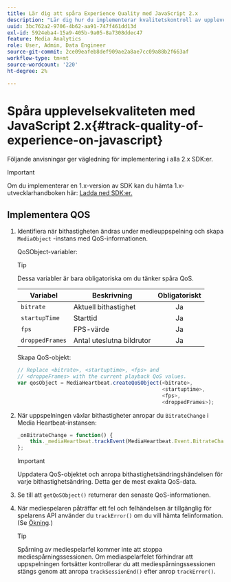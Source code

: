 ```yaml
---
title: Lär dig att spåra Experience Quality med JavaScript 2.x
description: "Lär dig hur du implementerar kvalitetskontroll av upplevelser (QoE, QoS) med Media SDK i webbläsarappar med JavaScript 2.x."
uuid: 3bc762a2-9706-4b62-aa91-747f461dd13d
exl-id: 5924eba4-15a9-405b-9a05-8a7308ddec47
feature: Media Analytics
role: User, Admin, Data Engineer
source-git-commit: 2ce09eafeb8def909ae2a8ae7cc09a88b2f663af
workflow-type: tm+mt
source-wordcount: '220'
ht-degree: 2%

---
```


# Spåra upplevelsekvaliteten med JavaScript 2.x{#track-quality-of-experience-on-javascript}

Följande anvisningar ger vägledning för implementering i alla 2.x SDK:er.

>[!IMPORTANT]
>
>Om du implementerar en 1.x-version av SDK kan du hämta 1.x-utvecklarhandboken här: [Ladda ned SDK:er.](/help/getting-started/download-sdks.md)

## Implementera QOS

1. Identifiera när bithastigheten ändras under medieuppspelning och skapa `MediaObject` -instans med QoS-informationen.

   QoSObject-variabler:

   >[!TIP]
   >
   >Dessa variabler är bara obligatoriska om du tänker spåra QoS.

   | Variabel | Beskrivning | Obligatoriskt |
   | --- | --- | :---: |
   | `bitrate` | Aktuell bithastighet | Ja |
   | `startupTime` | Starttid | Ja |
   | `fps` | FPS-värde | Ja |
   | `droppedFrames` | Antal uteslutna bildrutor | Ja |

   Skapa QoS-objekt:

   ```js
   // Replace <bitrate>, <startuptime>, <fps> and  
   // <droppeFrames> with the current playback QoS values.  
   var qosObject = MediaHeartbeat.createQoSObject(<bitrate>,  
                                                  <startuptime>,  
                                                  <fps>,  
                                                  <droppedFrames>);
   ```

1. När uppspelningen växlar bithastigheter anropar du `BitrateChange` i Media Heartbeat-instansen:

   ```js
   _onBitrateChange = function() {
       this._mediaHeartbeat.trackEvent(MediaHeartbeat.Event.BitrateChange, qosObject);
   };
   ```

   >[!IMPORTANT]
   >
   >Uppdatera QoS-objektet och anropa bithastighetsändringshändelsen för varje bithastighetsändring. Detta ger de mest exakta QoS-data.

1. Se till att `getQoSObject()` returnerar den senaste QoS-informationen.
1. När mediespelaren påträffar ett fel och felhändelsen är tillgänglig för spelarens API använder du `trackError()` om du vill hämta felinformation. (Se [Ökning](/help/use-cases/track-errors/track-errors-overview.md).)

   >[!TIP]
   >
   >Spårning av mediespelarfel kommer inte att stoppa mediespårningssessionen. Om mediaspelarfelet förhindrar att uppspelningen fortsätter kontrollerar du att mediespårningssessionen stängs genom att anropa `trackSessionEnd()` efter anrop `trackError()`.
